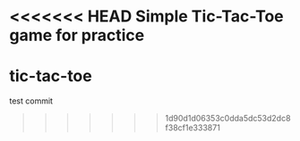 <<<<<<< HEAD
Simple Tic-Tac-Toe game for practice
=======
# tic-tac-toe
test commit
>>>>>>> 1d90d1d06353c0dda5dc53d2dc8f38cf1e333871
